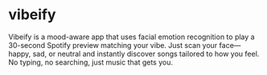 # vibeify
Vibeify is a mood-aware app that uses facial emotion recognition to play a 30-second Spotify preview matching your vibe. Just scan your face—happy, sad, or neutral and instantly discover songs tailored to how you feel. No typing, no searching, just music that gets you.
